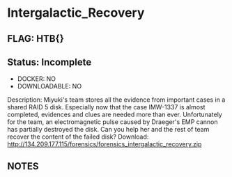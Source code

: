 # Intergalactic_Recovery

## FLAG: HTB{}

## Status: Incomplete

+ DOCKER: NO
+ DOWNLOADABLE: NO

Description: Miyuki's team stores all the evidence from important cases in a shared RAID 5 disk. Especially now that the case IMW-1337 is almost completed, evidences and clues are needed more than ever. Unfortunately for the team, an electromagnetic pulse caused by Draeger's EMP cannon has partially destroyed the disk. Can you help her and the rest of team recover the content of the failed disk? Download: http://134.209.177.115/forensics/forensics_intergalactic_recovery.zip

## NOTES
